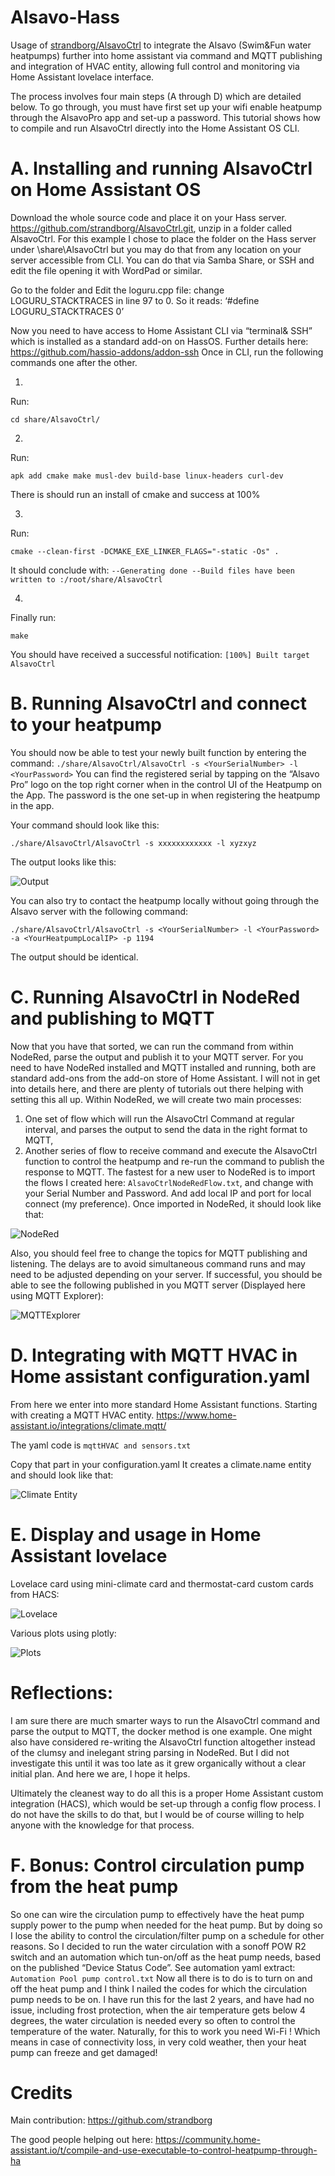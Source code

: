 # Alsavo-Hass
Usage of [strandborg/AlsavoCtrl](https://github.com/strandborg/AlsavoCtrl) to integrate the Alsavo (Swim&amp;Fun water heatpumps) further into home assistant via command and MQTT publishing and integration of HVAC entity, allowing full control and monitoring via Home Assistant lovelace interface.

The process involves four main steps (A through D) which are detailed below. To go through, you must have first set up your wifi enable heatpump through the AlsavoPro app and set-up a password.
This tutorial shows how to compile and run AlsavoCtrl directly into the Home Assistant OS CLI.

# A.	Installing and running AlsavoCtrl on Home Assistant OS
Download the whole source code and place it on your Hass server. https://github.com/strandborg/AlsavoCtrl.git, unzip in a folder called AlsavoCtrl.
For this example I chose to place the folder on the Hass server under \share\AlsavoCtrl but you may do that from any location on your server accessible from CLI.
You can do that via Samba Share, or SSH and edit the file opening it with WordPad or similar.

Go to the folder and Edit the loguru.cpp file: change LOGURU_STACKTRACES in line 97 to 0.
So it reads: ‘#define LOGURU_STACKTRACES 0’

Now you need to have access to Home Assistant CLI via “terminal& SSH” which is installed as a standard add-on on HassOS. Further details here: https://github.com/hassio-addons/addon-ssh
Once in CLI, run the following commands one after the other.

1.	
Run:
```
cd share/AlsavoCtrl/
```
2. 
Run:
```
apk add cmake make musl-dev build-base linux-headers curl-dev
```
There is should run an install of cmake and success at 100%

3.	
Run:
```
cmake --clean-first -DCMAKE_EXE_LINKER_FLAGS="-static -Os" .
```
It should conclude with:
`--Generating done
--Build files have been written to :/root/share/AlsavoCtrl`

4.
Finally run:
```
make
```
You should have received a successful notification:
`[100%] Built target AlsavoCtrl`

# B.	Running AlsavoCtrl and connect to your heatpump
You should now be able to test your newly built function by entering the command:
`./share/AlsavoCtrl/AlsavoCtrl -s <YourSerialNumber> -l <YourPassword>`
You can find the registered serial by tapping on the “Alsavo Pro” logo on the top right corner when in the control UI of the Heatpump on the App.
The password is the one set-up in when registering the heatpump in the app.

Your command should look like this:
```
./share/AlsavoCtrl/AlsavoCtrl -s xxxxxxxxxxxx -l xyzxyz
```
The output looks like this:

![Output](image/output.png)

You can also try to contact the heatpump locally without going through the Alsavo server with the following command:
```
./share/AlsavoCtrl/AlsavoCtrl -s <YourSerialNumber> -l <YourPassword> -a <YourHeatpumpLocalIP> -p 1194
```
The output should be identical.
# C.	Running AlsavoCtrl in NodeRed and publishing to MQTT
Now that you have that sorted, we can run the command from within NodeRed, parse the output and publish it to your MQTT server.
For you need to have NodeRed installed and MQTT installed and running, both are standard add-ons from the add-on store of Home Assistant.  I will not in get into details here, and there are plenty of tutorials out there helping with setting this all up.
Within NodeRed, we will create two main processes:
1.	One set of flow which will run the AlsavoCtrl Command at regular interval, and parses the output to send the data in the right format to MQTT,
2.	Another series of flow to receive command and execute the AlsavoCtrl function to control the heatpump and re-run the command to publish the response to MQTT.
The fastest for a new user to NodeRed is to import the flows I created here: `AlsavoCtrlNodeRedFlow.txt`, and change with your Serial Number and Password. And add local IP and port for local connect (my preference).
Once imported in NodeRed, it should look like that:

![NodeRed](image/NodeRedFlow.png)

Also, you should feel free to change the topics for MQTT publishing and listening.
The delays are to avoid simultaneous command runs and may need to be adjusted depending on your server.
If successful, you should be able to see the following published in you MQTT server (Displayed here using MQTT Explorer):

![MQTTExplorer](image/MQTToutput.png)

# D.	Integrating with MQTT HVAC in Home assistant configuration.yaml
From here we enter into more standard Home Assistant functions. 
Starting with creating a MQTT HVAC entity. https://www.home-assistant.io/integrations/climate.mqtt/

The yaml code is `mqttHVAC and sensors.txt`

Copy that part in your configuration.yaml
It creates a climate.name entity and should look like that:

![Climate Entity](image/climateentity.png)

# E.	Display and usage in Home Assistant lovelace
Lovelace card using mini-climate card and thermostat-card custom cards from HACS: 

![Lovelace](image/LovelaceCard.png)

Various plots using plotly:

![Plots](image/plotly.png)

# Reflections:
I am sure there are much smarter ways to run the AlsavoCtrl command and parse the output to MQTT, the docker method is one example. One might also have considered re-writing the AlsavoCtrl function altogether instead of the clumsy and inelegant string parsing in NodeRed. But I did not investigate this until it was too late as it grew organically without a clear initial plan. And here we are, I hope it helps.

Ultimately the cleanest way to do all this is a proper Home Assistant custom integration (HACS), which would be set-up through a config flow process. I do not have the skills to do that, but I would be of course willing to help anyone with the knowledge for that process.

# F.	Bonus: Control circulation pump from the heat pump
So one can wire the circulation pump to effectively have the heat pump supply power to the pump when needed for the heat pump. But by doing so I lose the ability to control the circulation/filter pump on a schedule for other reasons.
So I decided to run the water circulation with a sonoff POW R2 switch and an automation which tun-on/off as the heat pump needs, based on the published “Device Status Code”.
See automation yaml extract: `Automation Pool pump control.txt`
Now all there is to do is to turn on and off the heat pump and I think I nailed the codes for which the circulation pump needs to be on. I have run this for the last 2 years, and have had no issue, including frost protection, when the air temperature gets below 4 degrees, the water circulation is needed every so often to control the temperature of the water.
Naturally, for this to work you need Wi-Fi ! Which means in case of connectivity loss, in very cold weather, then your heat pump can freeze and get damaged!

# Credits
Main contribution: 
https://github.com/strandborg

The good people helping out here:
https://community.home-assistant.io/t/compile-and-use-executable-to-control-heatpump-through-ha


